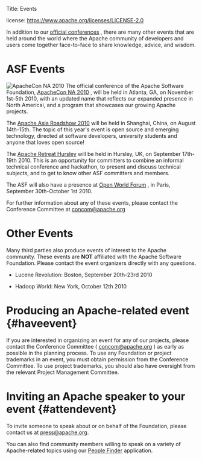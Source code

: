 Title: Events

license: https://www.apache.org/licenses/LICENSE-2.0

In addition to our [official conferences](conferences.html) , there are
many other events that are held around the world where the Apache community
of developers and users come together face-to-face to share knowledge,
advice, and wisdom.

# ASF Events

![ApacheCon NA 2010](/ads/ApacheCon/2010-na-234x60.gif "ApacheCon NA 2010")
The official conference of the Apache Software Foundation, [ApacheCon NA
2010](http://na.apachecon.com/c/acna2010/) , will be held in Atlanta, GA,
on November 1st-5th 2010, with an updated name that reflects our expanded
presence in North Americai, and a program that showcases our growing Apache
projects.

The [Apache Asia Roadshow 2010](http://roadshowasia.52ac.com/openconf.php)
will be held in Shanghai, China, on August 14th-15th. The topic of this
year's event is open source and emerging technology, directed at software
developers, university students and anyone that loves open source!

The [Apache Retreat Hursley](http://apache.eventbrite.com) will be held in
Hursley, UK, on September 17th-19th 2010. This is an opportunity for
committers to combine an informal technical conference and hackathon, to
present and discuss technical subjects, and to get to know other ASF
committers and members.

The ASF will also have a presence at [Open World
Forum](http://www.openworldforum.org/) , in Paris, September 30th-October
1st 2010.

For further information about any of these events, please contact the
Conference Committee at [concom@apache.org](mailto:concom@apache.org) 

# Other Events

Many third parties also produce events of interest to the Apache community.
These events are **NOT** affiliated with the Apache Software Foundation.
Please contact the event organizers directly with any questions.

- Lucene Revolution: Boston, September 20th-23rd 2010

- Hadoop World: New York, October 12th 2010

# Producing an Apache-related event  {#haveevent}

If you are interested in organizing an event for any of our projects,
please contact the Conference Committee (
[concom@apache.org](mailto:concom@apache.org) ) as early as possible in the
planning process. To use any Foundation or project trademarks in an event,
you must obtain permission from the Conference Committee. To use project
trademarks, you should also have oversight from the relevant Project
Management Committee.

# Inviting an Apache speaker to your event  {#attendevent}

To invite someone to speak about or on behalf of the Foundation, please
contact us at [press@apache.org](mailto:press@apache.org).

You can also find community members willing to speak on a variety of
Apache-related topics using our [People
Finder](http://community.zones.apache.org/) application.
